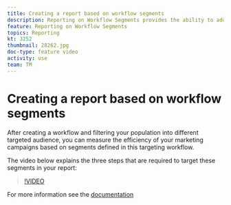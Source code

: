 ```yaml
---
title: Creating a report based on workflow segments
description: Reporting on Workflow Segments provides the ability to add workflow segment code in dynamic reporting.
feature: Reporting on Workflow Segments
topics: Reporting   
kt: 3252
thumbnail: 28262.jpg
doc-type: feature video
activity: use
team: TM
---
```


# Creating a report based on workflow segments

After creating a workflow and filtering your population into different targeted audience, you can measure the efficiency of your marketing campaigns based on segments defined in this targeting workflow.

The video below explains the three steps that are required to target these segments in your report:

>[!VIDEO](https://video.tv.adobe.com/v/28262?quality=12)

For more information see the [documentation](https://docs.adobe.com/content/help/en/campaign-standard/using/reporting/customizing-reports/creating-a-report-workflow-segment.html)
